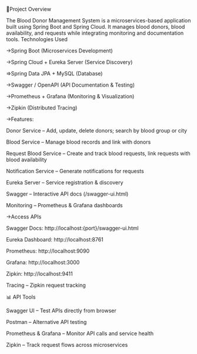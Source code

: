 📌Project Overview

The Blood Donor Management System is a microservices-based application built using Spring Boot and Spring Cloud. It manages blood donors, blood availability, and requests while integrating monitoring and documentation tools.
Technologies Used

->Spring Boot (Microservices Development)

->Spring Cloud + Eureka Server (Service Discovery)

=>Spring Data JPA + MySQL (Database)

->Swagger / OpenAPI (API Documentation & Testing)

->Prometheus + Grafana (Monitoring & Visualization)

->Zipkin (Distributed Tracing)

->Features:

Donor Service – Add, update, delete donors; search by blood group or city

Blood Service – Manage blood records and link with donors

Request Blood Service – Create and track blood requests, link requests with blood availability

Notification Service – Generate notifications for requests

Eureka Server – Service registration & discovery

Swagger – Interactive API docs (/swagger-ui.html)

Monitoring – Prometheus & Grafana dashboards

->Access APIs

Swagger Docs: http://localhost:{port}/swagger-ui.html

Eureka Dashboard: http://localhost:8761

Prometheus: http://localhost:9090

Grafana: http://localhost:3000

Zipkin: http://localhost:9411

Tracing – Zipkin request tracking

📊 API Tools

Swagger UI – Test APIs directly from browser

Postman – Alternative API testing

Prometheus & Grafana – Monitor API calls and service health

Zipkin – Track request flows across microservices
